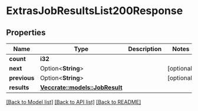 # ExtrasJobResultsList200Response

## Properties

Name | Type | Description | Notes
------------ | ------------- | ------------- | -------------
**count** | **i32** |  | 
**next** | Option<**String**> |  | [optional]
**previous** | Option<**String**> |  | [optional]
**results** | [**Vec<crate::models::JobResult>**](JobResult.md) |  | 

[[Back to Model list]](../README.md#documentation-for-models) [[Back to API list]](../README.md#documentation-for-api-endpoints) [[Back to README]](../README.md)


